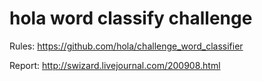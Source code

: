 # hola word classify challenge

Rules: https://github.com/hola/challenge_word_classifier

Report: http://swizard.livejournal.com/200908.html
